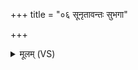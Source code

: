 +++
title = "०६ सूनृतावन्तः सुभगा"

+++
<details><summary>मूलम् (VS)</summary>

सू॒नृता॑वन्तः सु॒भगा॒ इरा॑वन्तो हसामु॒दाः। अ॑तृ॒ष्या अ॑क्षु॒ध्या स्त॒ गृहा॒ मास्मद्बि॑भीतन ॥
</details>